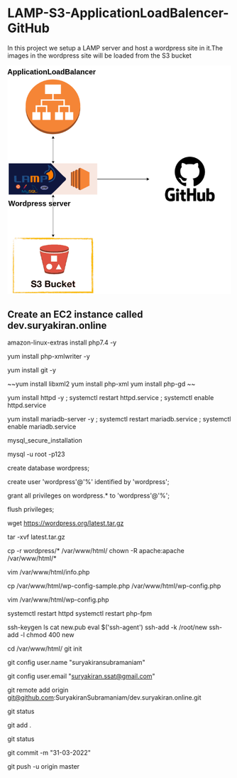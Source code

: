# LAMP-S3-ApplicationLoadBalencer-GitHub

In this project we setup a LAMP server and host a wordpress site in it.The images in the wordpress site will be loaded from the S3 bucket

![alt text](https://github.com/SuryakiranSubramaniam/LAMP-S3-ApplicationLoadBalencer-GitHub/blob/main/image/Diagram1.png)

## Create an EC2 instance called dev.suryakiran.online



amazon-linux-extras install php7.4 -y

yum install php-xmlwriter -y

yum install git -y

~~yum install libxml2
yum install php-xml
yum install php-gd
~~


yum install httpd -y ; systemctl restart httpd.service ; systemctl enable httpd.service

yum install mariadb-server -y ; systemctl restart mariadb.service ; systemctl enable mariadb.service

mysql_secure_installation

mysql -u root -p123

create database wordpress;

create user 'wordpress'@'%' identified by 'wordpress';

grant all privileges on wordpress.* to 'wordpress'@'%';

flush privileges;

wget https://wordpress.org/latest.tar.gz

tar -xvf latest.tar.gz

cp -r wordpress/* /var/www/html/
chown -R apache:apache /var/www/html/*

vim /var/www/html/info.php

cp /var/www/html/wp-config-sample.php /var/www/html/wp-config.php

vim /var/www/html/wp-config.php

systemctl restart httpd
systemctl restart php-fpm

ssh-keygen
ls
cat new.pub 
eval $('ssh-agent')
ssh-add -k /root/new
ssh-add -l
chmod 400 new

cd /var/www/html/
git init

git config user.name "suryakiransubramaniam"

git config user.email "suryakiran.ssat@gmail.com"

git remote add origin git@github.com:SuryakiranSubramaniam/dev.suryakiran.online.git

git status

git add .

git status 

git commit -m "31-03-2022"

git push -u origin master
 
 
 
